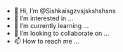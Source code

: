- 👋 Hi, I’m @Sishkaisgzvsjskshshsns
- 👀 I’m interested in ...
- 🌱 I’m currently learning ...
- 💞️ I’m looking to collaborate on ...
- 📫 How to reach me ...

<!---
Sishkaisgzvsjskshshsns/Sishkaisgzvsjskshshsns is a ✨ special ✨ repository because its `README.md` (this file) appears on your GitHub profile.
You can click the Preview link to take a look at your changes.
--->

